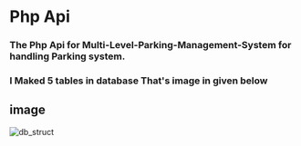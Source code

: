 
# Php Api 

### The Php Api for Multi-Level-Parking-Management-System for handling Parking system.

### I Maked 5 tables in database That's image in given below

## image

![db_struct](https://github.com/user-attachments/assets/44e985f0-318f-4219-be4b-a7fb65737e30)
